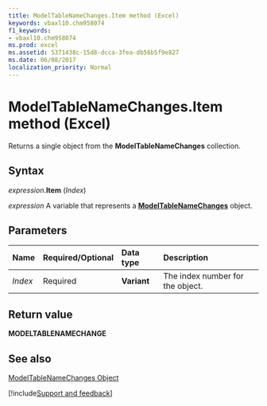 ```yaml
---
title: ModelTableNameChanges.Item method (Excel)
keywords: vbaxl10.chm958074
f1_keywords:
- vbaxl10.chm958074
ms.prod: excel
ms.assetid: 5371438c-15d8-dcca-3fea-db56b5f9e827
ms.date: 06/08/2017
localization_priority: Normal
---
```



# ModelTableNameChanges.Item method (Excel)

Returns a single object from the  **ModelTableNameChanges** collection.


## Syntax

_expression_.**Item** (_Index_)

_expression_ A variable that represents a **[ModelTableNameChanges](Excel.modeltablenamechanges.md)** object.


## Parameters



|Name|Required/Optional|Data type|Description|
|:-----|:-----|:-----|:-----|
| _Index_|Required|**Variant**|The index number for the object.|

## Return value

 **MODELTABLENAMECHANGE**


## See also



[ModelTableNameChanges Object](Excel.modeltablenamechanges.md)

[!include[Support and feedback](~/includes/feedback-boilerplate.md)]